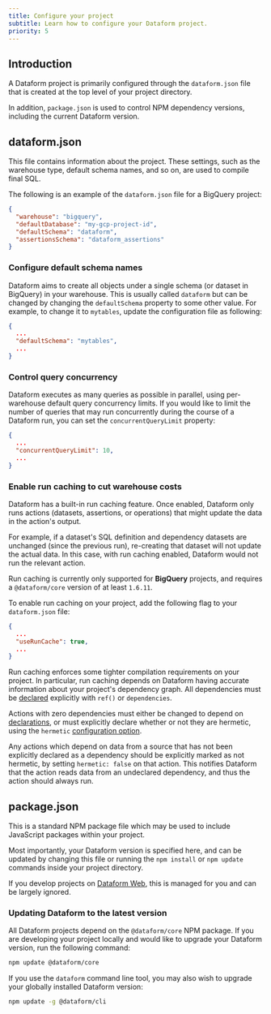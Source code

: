 ```yaml
---
title: Configure your project
subtitle: Learn how to configure your Dataform project.
priority: 5
---
```


## Introduction

A Dataform project is primarily configured through the `dataform.json` file that is created at the top level of your project directory.

In addition, `package.json` is used to control NPM dependency versions, including the current Dataform version.

## dataform.json

This file contains information about the project. These settings, such as the warehouse type, default schema names, and so on, are used to compile final SQL.

The following is an example of the `dataform.json` file for a BigQuery project:

```json
{
  "warehouse": "bigquery",
  "defaultDatabase": "my-gcp-project-id",
  "defaultSchema": "dataform",
  "assertionsSchema": "dataform_assertions"
}
```

### Configure default schema names

Dataform aims to create all objects under a single schema (or dataset in BigQuery) in your warehouse. This is usually called `dataform` but can be changed
by changing the `defaultSchema` property to some other value. For example, to change it to `mytables`, update the configuration file as following:

```json
{
  ...
  "defaultSchema": "mytables",
  ...
}
```

### Control query concurrency

Dataform executes as many queries as possible in parallel, using per-warehouse default query concurrency limits. If you would like to limit the number of queries that may run concurrently during the course of a Dataform run, you can set the `concurrentQueryLimit` property:

```json
{
  ...
  "concurrentQueryLimit": 10,
  ...
}
```

### Enable run caching to cut warehouse costs

Dataform has a built-in run caching feature. Once enabled, Dataform only runs actions (datasets, assertions, or operations) that might update the data in the action's output.

For example, if a dataset's SQL definition and dependency datasets are unchanged (since the previous run), re-creating that dataset will not update the actual data. In this case, with run caching enabled, Dataform would not run the relevant action.

<div className="bp3-callout bp3-icon-info-sign bp3-intent-warning" markdown="1">
  Run caching is currently only supported for <b>BigQuery</b> projects, and requires a <code>@dataform/core</code> version of at least <code>1.6.11</code>.
</div>

To enable run caching on your project, add the following flag to your `dataform.json` file:

```json
{
  ...
  "useRunCache": true,
  ...
}
```

Run caching enforces some tighter compilation requirements on your project. In particular, run caching depends on Dataform having accurate information about your project's dependency graph. All dependencies must be [declared](/guides/datasets/publish#referencing-other-datasets) explicitly with `ref()` or `dependencies`.

Actions with zero dependencies must either be changed to depend on [declarations](declarations), or must explicitly declare whether or not they are hermetic, using the `hermetic` [configuration option](../reference#ITableConfig).

<div className="bp3-callout bp3-icon-info-sign bp3-intent-warning" markdown="1">
  Any actions which depend on data from a source that has not been explicitly declared as a dependency should be explicitly marked as not hermetic, by setting <code>hermetic: false</code> on that action. This notifies Dataform that the action reads data from an undeclared dependency, and thus the action should always run.
</div>

## package.json

This is a standard NPM package file which may be used to include JavaScript packages within your project.

Most importantly, your Dataform version is specified here, and can be updated by changing this file or running the `npm install` or `npm update` commands inside your project directory.

If you develop projects on <a target="_blank" rel="noopener" href="https://dataform.co">Dataform Web</a>, this is managed for you and can be largely ignored.

### Updating Dataform to the latest version

All Dataform projects depend on the `@dataform/core` NPM package. If you are developing your project locally and would like to upgrade your Dataform version, run the following command:

```bash
npm update @dataform/core
```

If you use the `dataform` command line tool, you may also wish to upgrade your globally installed Dataform version:

```bash
npm update -g @dataform/cli
```
